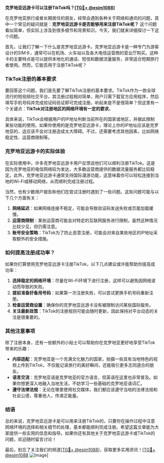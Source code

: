**克罗地亚远游卡可以注册TikTok吗？[[TG💪+ @esim1088](https://t.me/s/esim1088)]**

在克罗地亚旅行或者长期居住的朋友，经常会遇到各种关于网络和通讯的问题，其中一个常见的疑问就是：**克罗地亚远游卡是否能够用来注册TikTok呢？** 这个问题看似简单，但实际上涉及到很多细节和背景知识。今天，我们就来详细探讨一下这个问题。

首先，让我们了解一下什么是克罗地亚远游卡。克罗地亚远游卡是一种专门为游客设计的SIM卡，通常可以在机场、火车站以及各大电信运营商的营业厅购买。这种卡的主要特点是可以提供本地化的通话、短信和数据流量服务，非常适合短期旅行者使用。然而，它能否用于注册TikTok呢？

### TikTok注册的基本要求

要回答这个问题，我们首先要了解TikTok注册的基本要求。TikTok作为一款全球流行的短视频社交平台，其注册过程相对简单，用户只需下载官方应用程序，然后填写手机号码并完成验证码验证即可完成注册。听起来是不是很简单？但这里有一个关键点：**TikTok对注册地区的网络环境有一定的要求**。

具体来说，TikTok会根据用户的IP地址判断当前所在的国家或地区，并据此限制某些功能的使用。如果你使用的是克罗地亚远游卡，理论上你的IP地址应该是克罗地亚的，这应该不会对注册造成太大障碍。不过，还需要考虑其他因素，比如网络稳定性、运营商限制等。

### 克罗地亚远游卡的实际体验

在实际使用中，许多克罗地亚远游卡用户反馈说他们可以顺利注册TikTok。这是因为克罗地亚的电信网络较为发达，大多数运营商提供的数据流量服务都比较稳定。此外，克罗地亚远游卡通常支持国际漫游功能，这意味着你可以轻松连接到当地的Wi-Fi或移动网络，从而顺利完成注册过程。

当然，也有少数用户报告称他们在尝试注册时遇到了一些问题。这些问题可能与以下几个方面有关：

1. **网络延迟**：如果网络连接不稳定，可能会导致验证码发送失败或页面加载缓慢。
2. **运营商限制**：某些运营商可能会对特定的互联网服务进行限制，虽然这种情况比较少见，但仍需注意。
3. **账号安全策略**：TikTok为了防止恶意注册，可能会对来自某些地区的IP地址采取额外的安全措施。

### 如何提高注册成功率？

如果你打算使用克罗地亚远游卡注册TikTok，以下几点建议或许能帮助你提高成功率：

1. **选择稳定的网络环境**：尽量在Wi-Fi环境下进行注册，这样可以避免因网络波动而导致的失败。
2. **提前准备好备用号码**：如果第一次注册失败，可以尝试更换手机号码重新注册。
3. **检查运营商设置**：确保你的克罗地亚远游卡没有被限制访问某些国际服务。
4. **关注最新政策**：TikTok的注册规则可能会随时更新，因此保持对平台动态的关注是很重要的。

### 其他注意事项

除了注册本身，还有一些额外的小贴士可以帮助你在克罗地亚更好地享受TikTok带来的乐趣：

- **内容适配**：克罗地亚是一个充满文化魅力的国家，拍摄一些具有当地特色的视频上传到TikTok，不仅能记录旅行的美好瞬间，还能吸引更多志同道合的朋友。
- **语言交流**：克罗地亚语是克罗地亚的官方语言，但英语在这里也非常普及。如果你想更深入地融入当地生活，不妨学习一些基础的克罗地亚语词汇。
- **遵守法律法规**：无论在哪里使用社交媒体，我们都应该遵守当地的法律法规和社会公德，尊重他人，传递正能量。

### 结语

总的来说，克罗地亚远游卡是可以用来注册TikTok的，只要你在操作过程中注意网络环境的选择和相关细节的处理，基本都能顺利完成注册。希望这篇文章能为大家提供一些实用的信息和指导。如果你还有其他关于克罗地亚远游卡或TikTok的问题，欢迎随时留言讨论！

最后，别忘了关注我们的频道[[TG💪+ @esim1088](https://t.me/s/esim1088)]，获取更多实用资讯！[[TG💪+ @esim1088](https://t.me/s/esim1088) ![Image](https://i.postimg.cc/4NQfJmqS/Snipaste-2025-05-13-00-14-12.png)]